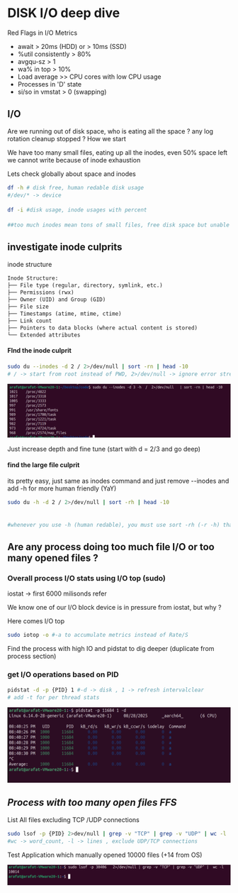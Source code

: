 
# DISK I/O deep dive

Red Flags in I/O Metrics

- await > 20ms (HDD) or > 10ms (SSD)
- %util consistently > 80%
- avgqu-sz > 1
- wa% in top > 10%
- Load average >> CPU cores with low CPU usage
- Processes in 'D' state
- si/so in vmstat > 0 (swapping)

## I/O 

Are we running out of disk space, who is eating all the space ? any log rotation cleanup stopped ? How we start 

We have too many small files, eating up all the inodes, even 50% space left we cannot write because of inode exhaustion


Lets check globally about space and inodes

```bash
df -h # disk free, human redable disk usage
#/dev/* -> device

df -i #disk usage, inode usages with percent

##too much inodes mean tons of small files, free disk space but unable to create files

````
## investigate inode culprits 
inode structure

```
Inode Structure:
├── File type (regular, directory, symlink, etc.)
├── Permissions (rwx)
├── Owner (UID) and Group (GID)
├── File size
├── Timestamps (atime, mtime, ctime)
├── Link count
├── Pointers to data blocks (where actual content is stored)
└── Extended attributes
```

#### FInd the inode culprit

```bash
sudo du --inodes -d 2 / 2>/dev/null | sort -rn | head -10
# / -> start from root instead of PWD, 2>/dev/null -> ignore error streams
```
![alt text](image-14.png)

Just increase depth and fine tune (start with d = 2/3 and go deep)


#### find the large file culprit
its pretty easy, just same as inodes command and just remove --inodes and add -h for more human friendly (YaY)

```bash
sudo du -h -d 2 / 2>/dev/null | sort -rh | head -10


#whenever you use -h (human redable), you must use sort -rh (-r -h) that means reverse order (-r) with human redable outputs (-h)
```

## Are any process doing too much file I/O or too many opened files ?


### Overall  process I/O stats using I/O top (sudo)

iostat -> first 6000 milisonds refer

We know one of our I/O block device is in pressure from iostat, but why ?

Here comes I/O top

```bash
sudo iotop -o #-a to accumulate metrics instead of Rate/S
```
Find the process with high IO and pidstat to dig deeper (duplicate from process section)

### get I/O operations based on PID
```bash
pidstat -d -p {PID} 1 #-d -> disk , 1 -> refresh intervalclear
# add -t for per thread stats
```


![alt text](image-8.png)


## *Process with too many open files FFS*

List All files excluding TCP /UDP connections

```bash
sudo lsof -p {PID} 2>dev/null | grep -v "TCP" | grep -v "UDP" | wc -l
#wc -> word_count, -l -> lines , exclude UDP/TCP connections
```

Test Application which manually opened 10000 files (+14 from OS)

![alt text](image-15.png)


